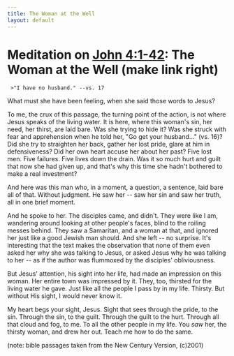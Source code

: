 ```yaml
---
title: The Woman at the Well
layout: default
---
```



Meditation on [John 4:1-42](http//www.biblegateway.com/john_4): The Woman at the Well (make link right)
=======================================================================================================


     >"I have no husband." --vs. 17

What must she have been feeling, when she said those words to Jesus?

To me, the crux of this passage, the turning point of the action, is not where Jesus speaks of the living water.  It is here, where this woman's sin, her need, her thirst, are laid bare.  Was she trying to hide it?  Was she struck with fear and  apprehension when he told her, "Go get your husband..." (vs. 16)?  Did she try to straighten her back, gather her lost pride, glare at him in defensiveness?  Did her own heart accuse her about her past?  Five lost men.  Five failures. Five lives down the drain.  Was it so much hurt and guilt that now she had given up, and that's why this time she hadn't bothered to make a real investment?

And here was this man who, in a moment, a question, a sentence, laid bare all of that.  Without judgment.  He saw her -- saw her sin and saw her truth, all in one brief moment.

And he spoke to her.  The disciples came, and didn't.  They were like I am, wandering around looking at other people's faces, blind to the roiling messes behind.  They saw a Samaritan, and a woman at that, and ignored her just like a good Jewish man should.  And she left -- no surprise.  It's interesting that the text makes the observation that none of them even asked her why she was talking to Jesus, or asked Jesus why he was talking to her -- as if the author was flummoxed by the disciples' obliviousness.

But Jesus' attention, his sight into her life, had made an impression on this woman.  Her entire town was impressed by it.  They, too, thirsted for the living water he gave.  Just like all the people I pass by in my life.  Thirsty.  But without His sight, I would never know it.

My heart begs your sight, Jesus.  Sight that sees through the pride, to the sin.  Through the sin, to the guilt.  Through the guilt to the hurt.  Through all that cloud and fog, to me.  To all the other people in my life.  You *saw* her, the thirsty woman, and drew her out.  Teach me how to do the same.


(note:  bible passages taken from the New Century Version, (c)2001)
